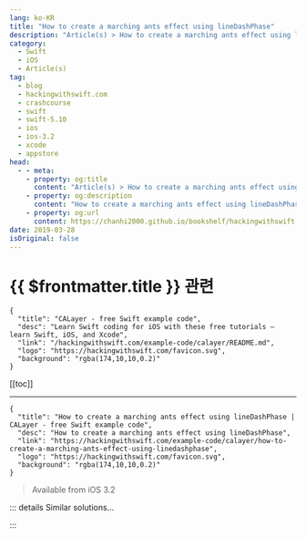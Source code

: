 ```yaml
---
lang: ko-KR
title: "How to create a marching ants effect using lineDashPhase"
description: "Article(s) > How to create a marching ants effect using lineDashPhase"
category:
  - Swift
  - iOS
  - Article(s)
tag: 
  - blog
  - hackingwithswift.com
  - crashcourse
  - swift
  - swift-5.10
  - ios
  - ios-3.2
  - xcode
  - appstore
head:
  - - meta:
    - property: og:title
      content: "Article(s) > How to create a marching ants effect using lineDashPhase"
    - property: og:description
      content: "How to create a marching ants effect using lineDashPhase"
    - property: og:url
      content: https://chanhi2000.github.io/bookshelf/hackingwithswift.com/example-code/calayer/how-to-create-a-marching-ants-effect-using-linedashphase.html
date: 2019-03-28
isOriginal: false
---
```


# {{ $frontmatter.title }} 관련

```component VPCard
{
  "title": "CALayer - free Swift example code",
  "desc": "Learn Swift coding for iOS with these free tutorials – learn Swift, iOS, and Xcode",
  "link": "/hackingwithswift.com/example-code/calayer/README.md",
  "logo": "https://hackingwithswift.com/favicon.svg",
  "background": "rgba(174,10,10,0.2)"
}
```

[[toc]]

---

```component VPCard
{
  "title": "How to create a marching ants effect using lineDashPhase | CALayer - free Swift example code",
  "desc": "How to create a marching ants effect using lineDashPhase",
  "link": "https://hackingwithswift.com/example-code/calayer/how-to-create-a-marching-ants-effect-using-linedashphase",
  "logo": "https://hackingwithswift.com/favicon.svg",
  "background": "rgba(174,10,10,0.2)"
}
```

> Available from iOS 3.2

<!-- TODO: 작성 -->

<!-- 
“Marching ants” is the informal name used for animation of a selection: you see a dashed line around whatever you selected, and the dashes slowly move around the selection to show that it’s active.

iOS can achieve most of this effect for you when you’re using a `CAShapeLayer`. To try it out, first create a shape layer with a dashed stroke like this:

```swift
let layer = CAShapeLayer()
let bounds = CGRect(x: 50, y: 50, width: 250, height: 250)
layer.path = UIBezierPath(roundedRect: bounds, byRoundingCorners: .allCorners, cornerRadii: CGSize(width: 20, height: 20)).cgPath
layer.strokeColor = UIColor.black.cgColor
layer.fillColor = nil
layer.lineDashPattern = [8, 6]
view.layer.addSublayer(layer)
```

Now you need to create a `CABasicAnimation` to animate the `lineDashPhase` property. Annoyingly, the `lineDashPattern` – the part that describes the way the dashed are drawn – is actually an array of `NSNumber` so we need to boil it down to an integer with code like this:

```swift
layer.lineDashPattern?.reduce(0) { $0 - $1.intValue } ?? 0
```

With the line dash pattern used above – 8, 6 – that will result in `toValue` being set to 14. 

Here’s the animation you need to give the above shape layer a marching ants effect:

```swift
let animation = CABasicAnimation(keyPath: "lineDashPhase")
animation.fromValue = 0
animation.toValue = layer.lineDashPattern?.reduce(0) { $0 - $1.intValue } ?? 0
animation.duration = 1
animation.repeatCount = .infinity
layer.add(animation, forKey: "line")
```

I used `.infinity` for the repeat count so that it lasts forever.

-->

::: details Similar solutions…

<!--
/quick-start/swiftui/how-to-create-a-marching-ants-border-effect">How to create a marching ants border effect 
/example-code/uikit/how-to-create-a-page-curl-effect-using-uipageviewcontroller">How to create a page curl effect using UIPageViewController 
/example-code/libraries/how-to-get-a-cover-flow-effect-on-ios">How to get a Cover Flow effect on iOS 
/example-code/uikit/how-to-animate-a-blur-effect-using-uivisualeffectview">How to animate a blur effect using UIVisualEffectView 
/example-code/system/nstexteffectletterpressstyle-how-to-add-a-letterpress-effect-to-text">NSTextEffectLetterpressStyle: How to add a letterpress effect to text</a>
-->

:::

